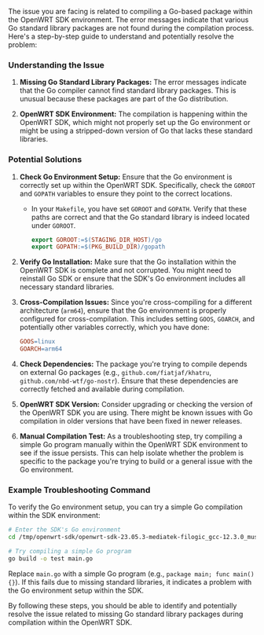 The issue you are facing is related to compiling a Go-based package within the OpenWRT SDK environment. The error messages indicate that various Go standard library packages are not found during the compilation process. Here's a step-by-step guide to understand and potentially resolve the problem:

### Understanding the Issue

1. **Missing Go Standard Library Packages:**
   The error messages indicate that the Go compiler cannot find standard library packages. This is unusual because these packages are part of the Go distribution.

2. **OpenWRT SDK Environment:**
   The compilation is happening within the OpenWRT SDK, which might not properly set up the Go environment or might be using a stripped-down version of Go that lacks these standard libraries.

### Potential Solutions

1. **Check Go Environment Setup:**
   Ensure that the Go environment is correctly set up within the OpenWRT SDK. Specifically, check the `GOROOT` and `GOPATH` variables to ensure they point to the correct locations.

   - In your `Makefile`, you have set `GOROOT` and `GOPATH`. Verify that these paths are correct and that the Go standard library is indeed located under `GOROOT`.

     ```makefile
     export GOROOT:=$(STAGING_DIR_HOST)/go
     export GOPATH:=$(PKG_BUILD_DIR)/gopath
     ```

2. **Verify Go Installation:**
   Make sure that the Go installation within the OpenWRT SDK is complete and not corrupted. You might need to reinstall Go SDK or ensure that the SDK's Go environment includes all necessary standard libraries.

3. **Cross-Compilation Issues:**
   Since you're cross-compiling for a different architecture (`arm64`), ensure that the Go environment is properly configured for cross-compilation. This includes setting `GOOS`, `GOARCH`, and potentially other variables correctly, which you have done:

   ```makefile
   GOOS=linux
   GOARCH=arm64
   ```

4. **Check Dependencies:**
   The package you're trying to compile depends on external Go packages (e.g., `github.com/fiatjaf/khatru`, `github.com/nbd-wtf/go-nostr`). Ensure that these dependencies are correctly fetched and available during compilation.

5. **OpenWRT SDK Version:**
   Consider upgrading or checking the version of the OpenWRT SDK you are using. There might be known issues with Go compilation in older versions that have been fixed in newer releases.

6. **Manual Compilation Test:**
   As a troubleshooting step, try compiling a simple Go program manually within the OpenWRT SDK environment to see if the issue persists. This can help isolate whether the problem is specific to the package you're trying to build or a general issue with the Go environment.

### Example Troubleshooting Command

To verify the Go environment setup, you can try a simple Go compilation within the SDK environment:

```sh
# Enter the SDK's Go environment
cd /tmp/openwrt-sdk/openwrt-sdk-23.05.3-mediatek-filogic_gcc-12.3.0_musl.Linux-x86_64/staging_dir/host/go

# Try compiling a simple Go program
go build -o test main.go
```

Replace `main.go` with a simple Go program (e.g., `package main; func main() {}`). If this fails due to missing standard libraries, it indicates a problem with the Go environment setup within the SDK.

By following these steps, you should be able to identify and potentially resolve the issue related to missing Go standard library packages during compilation within the OpenWRT SDK.